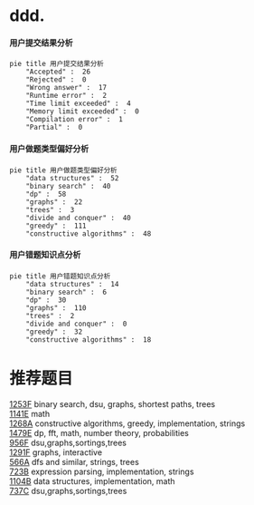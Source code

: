 # ddd.

<!-- tabs:start -->



#### **用户提交结果分析**

```mermaid
pie title 用户提交结果分析
    "Accepted" :  26
    "Rejected" :  0
    "Wrong answer" :  17
    "Runtime error" :  2
    "Time limit exceeded" :  4
    "Memory limit exceeded" :  0
    "Compilation error" :  1
    "Partial" :  0
```

#### **用户做题类型偏好分析**

```mermaid
pie title 用户做题类型偏好分析
    "data structures" :  52
    "binary search" :  40
    "dp" :  58
    "graphs" :  22
    "trees" :  3
    "divide and conquer" :  40
    "greedy" :  111
    "constructive algorithms" :  48
```
#### **用户错题知识点分析**

```mermaid
pie title 用户错题知识点分析
    "data structures" :  14
    "binary search" :  6
    "dp" :  30
    "graphs" :  110
    "trees" :  2
    "divide and conquer" :  0
    "greedy" :  32
    "constructive algorithms" :  18
```



<!-- tabs:end -->
# 推荐题目
[1253F](https://codeforces.com/contest/1253/problem/F)		binary search,
                        dsu,
                        graphs,
                        shortest paths,
                        trees		  
[1141E](https://codeforces.com/contest/1141/problem/E)		math		  
[1268A](https://codeforces.com/contest/1268/problem/A)		constructive algorithms,
                        greedy,
                        implementation,
                        strings		  
[1479E](https://codeforces.com/contest/1479/problem/E)		dp,
                        fft,
                        math,
                        number theory,
                        probabilities		  
[956F](https://codeforces.com/contest/956/problem/F)		dsu,graphs,sortings,trees		  
[1291F](https://codeforces.com/contest/1291/problem/F)		graphs,
                        interactive		  
[566A](https://codeforces.com/contest/566/problem/A)		dfs and similar,
                        strings,
                        trees		  
[723B](https://codeforces.com/contest/723/problem/B)		expression parsing,
                        implementation,
                        strings		  
[1104B](https://codeforces.com/contest/1104/problem/B)		data structures,
                        implementation,
                        math		  
[737C](https://codeforces.com/contest/737/problem/C)		dsu,graphs,sortings,trees		  
